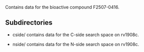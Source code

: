Contains data for the bioactive compound F2507-0416.

## Subdirectories

- cside/ contains data for the C-side search space on rv1908c.

- nside/ contains data for the N-side search space on rv1908c.

